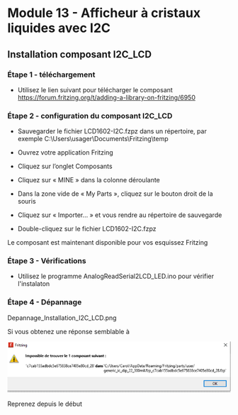 # Module 13 - Afficheur à cristaux liquides avec I2C

## Installation composant I2C_LCD

### Étape 1 - téléchargement

- Utilisez le lien suivant pour télécharger le composant
https://forum.fritzing.org/t/adding-a-library-on-fritzing/6950

### Étape 2 - configuration du composant I2C_LCD

- Sauvegarder le fichier LCD1602-I2C.fzpz dans un répertoire, par exemple  C:\Users\usager\Documents\Fritzing\temp

- Ouvrez votre application Fritzing

- Cliquez sur l’onglet Composants

- Cliquez sur « MINE » dans la colonne déroulante

- Dans la zone vide de « My Parts », cliquez sur le bouton droit de la souris

- Cliquez sur « Importer… » et vous rendre au répertoire de sauvegarde

- Double-cliquez sur le fichier LCD1602-I2C.fzpz

Le composant est maintenant disponible pour vos esquissez Fritzing

### Étape 3 - Vérifications

- Utilisez le programme AnalogReadSerial2LCD_LED.ino pour vérifier l'instalaton

### Étape 4 - Dépannage

Depannage_Installation_I2C_LCD.png

Si vous obtenez une réponse semblable à

![Montage LCD](img/Depannage_Installation_I2C_LCD.PNG)
 
Reprenez depuis le début